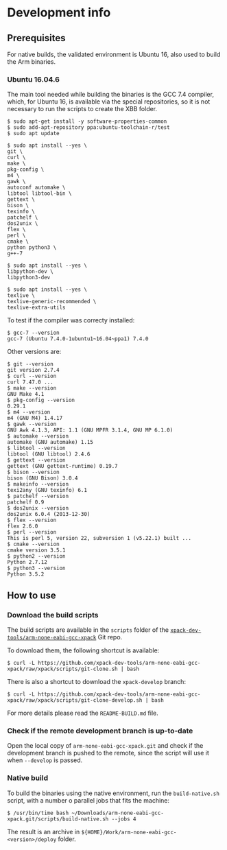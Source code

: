 # Development info

## Prerequisites

For native builds, the validated environment is Ubuntu 16, also used
to build the Arm binaries.

### Ubuntu 16.04.6

The main tool needed while building the binaries is the GCC 7.4 compiler,
which, for Ubuntu 16, is available via the special repositories, so it is
not necessary to run the scripts to create the XBB folder.

```console
$ sudo apt-get install -y software-properties-common
$ sudo add-apt-repository ppa:ubuntu-toolchain-r/test
$ sudo apt update

$ sudo apt install --yes \
git \
curl \
make \
pkg-config \
m4 \
gawk \
autoconf automake \
libtool libtool-bin \
gettext \
bison \
texinfo \
patchelf \
dos2unix \
flex \
perl \
cmake \
python python3 \
g++-7

$ sudo apt install --yes \
libpython-dev \
libpython3-dev

$ sudo apt install --yes \
texlive \
texlive-generic-recommended \
texlive-extra-utils
```

To test if the compiler was correcty installed:

```console
$ gcc-7 --version
gcc-7 (Ubuntu 7.4.0-1ubuntu1~16.04~ppa1) 7.4.0
```

Other versions are:

```console
$ git --version
git version 2.7.4
$ curl --version
curl 7.47.0 ...
$ make --version
GNU Make 4.1
$ pkg-config --version
0.29.1
$ m4 --version
m4 (GNU M4) 1.4.17
$ gawk --version
GNU Awk 4.1.3, API: 1.1 (GNU MPFR 3.1.4, GNU MP 6.1.0)
$ automake --version
automake (GNU automake) 1.15
$ libtool --version
libtool (GNU libtool) 2.4.6
$ gettext --version
gettext (GNU gettext-runtime) 0.19.7
$ bison --version
bison (GNU Bison) 3.0.4
$ makeinfo --version
texi2any (GNU texinfo) 6.1
$ patchelf --version
patchelf 0.9
$ dos2unix --version
dos2unix 6.0.4 (2013-12-30)
$ flex --version
flex 2.6.0
$ perl --version
This is perl 5, version 22, subversion 1 (v5.22.1) built ...
$ cmake --version
cmake version 3.5.1
$ python2 --version
Python 2.7.12
$ python3 --version
Python 3.5.2
```

## How to use

### Download the build scripts

The build scripts are available in the `scripts` folder of the
[`xpack-dev-tools/arm-none-eabi-gcc-xpack`](https://github.com/xpack-dev-tools/arm-none-eabi-gcc-xpack)
Git repo.

To download them, the following shortcut is available:

```console
$ curl -L https://github.com/xpack-dev-tools/arm-none-eabi-gcc-xpack/raw/xpack/scripts/git-clone.sh | bash
```

There is also a shortcut to download the `xpack-develop` branch:

```console
$ curl -L https://github.com/xpack-dev-tools/arm-none-eabi-gcc-xpack/raw/xpack/scripts/git-clone-develop.sh | bash
```

For more details please read the `README-BUILD.md` file.

### Check if the remote development branch is up-to-date

Open the local copy of `arm-none-eabi-gcc-xpack.git` and check if the
development branch is
pushed to the remote, since the script will use it when `--develop` is passed.

### Native build

To build the binaries using the native environment, run the
`build-native.sh` script, with a number o parallel jobs that fits the machine:

```console
$ /usr/bin/time bash ~/Downloads/arm-none-eabi-gcc-xpack.git/scripts/build-native.sh --jobs 4
```

The result is an archive in `${HOME}/Work/arm-none-eabi-gcc-<version>/deploy`
folder.
